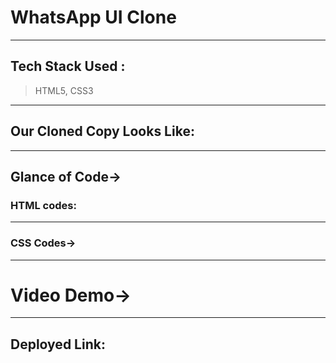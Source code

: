 # WhatsApp UI Clone
---
## Tech Stack Used :
> HTML5, CSS3

---
## Our Cloned Copy Looks Like:

---
## Glance of Code->

### HTML codes:

---

### CSS Codes->


---


# Video Demo->


---

## Deployed Link:
